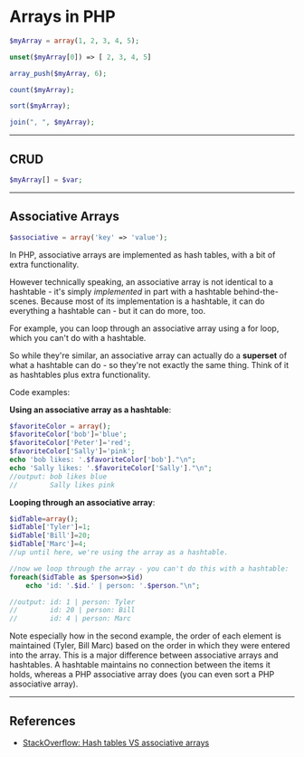 # Arrays in PHP

```php
$myArray = array(1, 2, 3, 4, 5);

unset($myArray[0]) => [ 2, 3, 4, 5]

array_push($myArray, 6);

count($myArray);

sort($myArray);

join(", ", $myArray);
```

---

## CRUD

```php
$myArray[] = $var;
```

---

## Associative Arrays

```php
$associative = array('key' => 'value');
```

In PHP, associative arrays are implemented as hash tables, with a bit of extra functionality.

However technically speaking, an associative array is not identical to a hashtable - it's simply _implemented_ in part with a hashtable behind-the-scenes. Because most of its implementation is a hashtable, it can do everything a hashtable can - but it can do more, too.

For example, you can loop through an associative array using a for loop, which you can't do with a hashtable.

So while they're similar, an associative array can actually do a **superset** of what a hashtable can do - so they're not exactly the same thing. Think of it as hashtables plus extra functionality.

Code examples:

**Using an associative array as a hashtable**:

```php
$favoriteColor = array();
$favoriteColor['bob']='blue';
$favoriteColor['Peter']='red';
$favoriteColor['Sally']='pink';
echo 'bob likes: '.$favoriteColor['bob']."\n";
echo 'Sally likes: '.$favoriteColor['Sally']."\n";
//output: bob likes blue
//        Sally likes pink
```

**Looping through an associative array**:

```php
$idTable=array();
$idTable['Tyler']=1;
$idTable['Bill']=20;
$idTable['Marc']=4;
//up until here, we're using the array as a hashtable.

//now we loop through the array - you can't do this with a hashtable:
foreach($idTable as $person=>$id)
    echo 'id: '.$id.' | person: '.$person."\n";

//output: id: 1 | person: Tyler
//        id: 20 | person: Bill
//        id: 4 | person: Marc
```

Note especially how in the second example, the order of each element is maintained (Tyler, Bill Marc) based on the order in which they were entered into the array. This is a major difference between associative arrays and hashtables. A hashtable maintains no connection between the items it holds, whereas a PHP associative array does (you can even sort a PHP associative array).

---

## References

-   [StackOverflow: Hash tables VS associative arrays](http://stackoverflow.com/questions/3134296/hash-tables-vs-associative-arrays)
